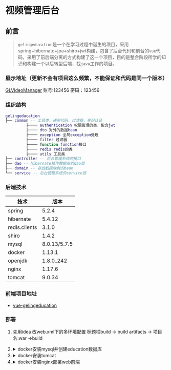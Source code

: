 # 视频管理后台

## 前言

> `gelingeducation`是一个在学习过程中诞生的项目，采用spring+hibernate+jpa+shiro+jwt构建，包含了后台代码和前台的`vue`代码，采用了前后端分离的方式构建了这一个项目，目的是整合阶段所学的知识和构建一个以后转型后端，找`java`工作的项目。

### 展示地址（更新不会有项目这么频繁，不能保证和代码是同一个版本）

[GLVideoManager](http://glvideomanager.hopto.org/)
账号:123456 密码：123456

### 组织结构

``` lua
gelingeducation
├── common -- 工具类，通用代码，过滤器，身份认证
         ├──── authentication 权限管理的类，包含jwt
         ├──── dto 对外的数据bean
         ├──── exception 全局exception处理
         ├──── filter 过滤器
         ├──── function function接口
         ├──── redis redis的类
         ├──── utils 工具类
├── controller -- 后台管理系统的接口
├── dao -- hibernate操作数据库的dao层
├── domain -- 存放数据映射的bean
└── service -- 后台管理系统的service层
```

### 后端技术

| 技术          | 版本         |
| ------------- | ------------ |
| spring        | 5.2.4        |
| hibernate     | 5.4.12       |
| redis.clients | 3.1.0        |
| shiro         | 1.4.2        |
| mysql         | 8.0.13/5.7.5 |
| docker        | 1.13.1       |
| openjdk       | 1.8.0_242    |
| nginx         | 1.17.6       |
| tomcat        | 9.0.34       |

### 前端项目地址

- [vue-gelingeducation](https://github.com/987625922/Vue-Gelingeducation/tree/master)

### 部署

1. 先用idea 改web.xml下的多环境配置 标题栏build -> build artifacts -> 项目名:war ->build

2. <details>
   <summary>docker安装mysql并创建education数据库</summary>
    <pre><code>
    <p>1. 拉取镜像</p>
    <p>docker pull mysql</p>
    <p>2. 把容器的3306端口映射到主机上</p>
    <p>docker run -p 3306:3306 --name ed_mysql mysql</p>
    <p>3. 进入容器</p>
    <p>docker exec -it 8e08b2d49b85 /bin/bash</p>
    <p>4. 进入mysql</p>
    <p>mysql -uroot -p</p>
    <p>5. 创建education数据库</p>
    <p>CREATE DATABASE education;<p>
    </code></pre>
   </details>
   
3. <details>
   <summary>docker安装tomcat</summary>
   <pre><code>
   <p>1. docker pull tomcat</p>
   <p>拉取tomcat镜像</p>
   <p>2.docker run -it -d -p 6789:8080 tomcat</p>
   <p>把容器的8080映射到服务器的6789端口</p>
   <p>或者docker run -it -d -p 8889:8080 -v /usr/local/software/gelingeducation:/usr/local/tomcat/webapps/  --privileged=true tomcat</p>
   <p>顺便把文件也映射了，这样就可以通过idea直接更新项目,节省上传的步骤</p>
   <p>3. docker exec -it 8e08b2d49b85 /bin/bash<p>
   <p>进入容器，8e08b2d49b85 为容器的id</p>
   <p>4.cd /usr/local/tomcat/conf </p>
   <p>进入目录</p>
   <p>vim /conf/server.xml</p>
   <p>打开server.xml文件</p>
   <p>5.在server.xml 的 Host节点下新增Context 节点配置 保存并退出</p>
   <p><Context docBase="gelingeducation" path="/" reloadable="false" /></p>
   <p>path:指定访问该Web应用的URL入口。
   docBase:指定Web应用的文件路径，可以给定绝对路径，也可以给定相对于的appBase属性的相对路径，如果Web应用采用开放目录结构，则指定Web应用的根    目录，如果Web应用是个war文件，则指定war文件的路径。
   reloadable:如果这个属性设为true，tomcat服务器在运行状态下会监视在WEB-INF/classes和WEB-INF/lib目录下class文件的改动，如果监测到有class文     件被更新的，服务器会自动重新加载Web应用。</p>
   <p>6.把打包出来的war文件上传到服务器，再通过</p>
   <p>docker cp /opt/gelingeducation 8e08b2d49b85 :/usr/local/tomcat/webapps/ </p>
   <p>复制到容器</p>
   <p>7.docker restart 8e08b2d49b85</p>
   <p>重新启动tomcat</p>
   </code></pre>
   </details>

4. <details>
   <summary>docker安装nginx部署web前端</summary>
   <pre><code>
   <p> </p>   
   <p> 1.docker pull nginx</p>
   <p> 拉取nginx镜像</p>
   <p> 2.docker run -d --name gelingeducationnginx -p 7789:80 nginx</p>
   <p>运行run镜像，并把80端口映射到服务器的7789端口 </p>  
   <p>在浏览器输入ip:7789查看nginx服务器是否运行成功</p>
   <p>3.把打包好的vue前端代码（具体打包流程看前端github的remark）复制到容器的/usr/share/nginx/html下,注意是把打包出来的dist下所有文件复制到html下,(如果是映射路径的，记得去把容器里的html下文件删除掉，不然好像不会替换)</p>   
   <p>4.docker restart 容器id</p>
   <p>重启容器</p>
   <p>5.重新在浏览器输入ip:7789查看是否部署成功</p>
   <p>6. 如果发现前端所有的请求都是403</p> 
   <p>编辑容器的/etc/nginx/nginx.conf,把里面的user nginx;改成user root;</p>
   </code></pre>
   </details>

